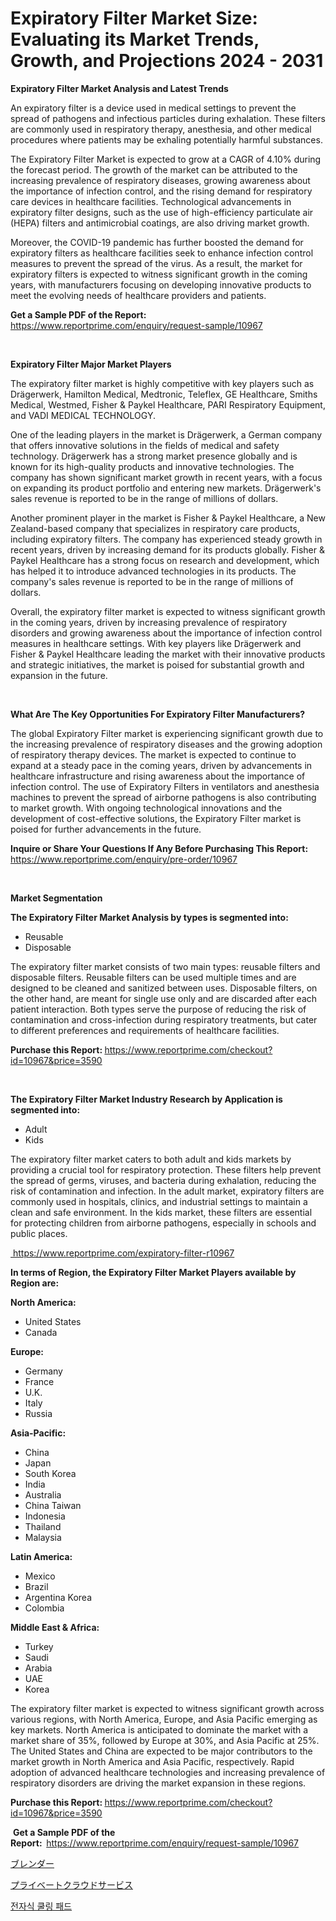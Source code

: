 <p><h1>Expiratory Filter Market Size: Evaluating its Market Trends, Growth, and Projections 2024 - 2031</h1></p><p><strong>Expiratory Filter Market Analysis and Latest Trends</strong></p>
<p><p>An expiratory filter is a device used in medical settings to prevent the spread of pathogens and infectious particles during exhalation. These filters are commonly used in respiratory therapy, anesthesia, and other medical procedures where patients may be exhaling potentially harmful substances.</p><p>The Expiratory Filter Market is expected to grow at a CAGR of 4.10% during the forecast period. The growth of the market can be attributed to the increasing prevalence of respiratory diseases, growing awareness about the importance of infection control, and the rising demand for respiratory care devices in healthcare facilities. Technological advancements in expiratory filter designs, such as the use of high-efficiency particulate air (HEPA) filters and antimicrobial coatings, are also driving market growth.</p><p>Moreover, the COVID-19 pandemic has further boosted the demand for expiratory filters as healthcare facilities seek to enhance infection control measures to prevent the spread of the virus. As a result, the market for expiratory filters is expected to witness significant growth in the coming years, with manufacturers focusing on developing innovative products to meet the evolving needs of healthcare providers and patients.</p></p>
<p><strong>Get a Sample PDF of the Report:&nbsp;</strong> <a href="https://www.reportprime.com/enquiry/request-sample/10967">https://www.reportprime.com/enquiry/request-sample/10967</a></p>
<p>&nbsp;</p>
<p><strong>Expiratory Filter Major Market Players</strong></p>
<p><p>The expiratory filter market is highly competitive with key players such as Drägerwerk, Hamilton Medical, Medtronic, Teleflex, GE Healthcare, Smiths Medical, Westmed, Fisher & Paykel Healthcare, PARI Respiratory Equipment, and VADI MEDICAL TECHNOLOGY. </p><p>One of the leading players in the market is Drägerwerk, a German company that offers innovative solutions in the fields of medical and safety technology. Drägerwerk has a strong market presence globally and is known for its high-quality products and innovative technologies. The company has shown significant market growth in recent years, with a focus on expanding its product portfolio and entering new markets. Drägerwerk's sales revenue is reported to be in the range of millions of dollars.</p><p>Another prominent player in the market is Fisher & Paykel Healthcare, a New Zealand-based company that specializes in respiratory care products, including expiratory filters. The company has experienced steady growth in recent years, driven by increasing demand for its products globally. Fisher & Paykel Healthcare has a strong focus on research and development, which has helped it to introduce advanced technologies in its products. The company's sales revenue is reported to be in the range of millions of dollars.</p><p>Overall, the expiratory filter market is expected to witness significant growth in the coming years, driven by increasing prevalence of respiratory disorders and growing awareness about the importance of infection control measures in healthcare settings. With key players like Drägerwerk and Fisher & Paykel Healthcare leading the market with their innovative products and strategic initiatives, the market is poised for substantial growth and expansion in the future.</p></p>
<p>&nbsp;</p>
<p><strong>What Are The Key Opportunities For Expiratory Filter Manufacturers?</strong></p>
<p><p>The global Expiratory Filter market is experiencing significant growth due to the increasing prevalence of respiratory diseases and the growing adoption of respiratory therapy devices. The market is expected to continue to expand at a steady pace in the coming years, driven by advancements in healthcare infrastructure and rising awareness about the importance of infection control. The use of Expiratory Filters in ventilators and anesthesia machines to prevent the spread of airborne pathogens is also contributing to market growth. With ongoing technological innovations and the development of cost-effective solutions, the Expiratory Filter market is poised for further advancements in the future.</p></p>
<p><strong>Inquire or Share Your Questions If Any Before Purchasing This Report:</strong> <a href="https://www.reportprime.com/enquiry/pre-order/10967">https://www.reportprime.com/enquiry/pre-order/10967</a></p>
<p>&nbsp;</p>
<p><strong>Market Segmentation</strong></p>
<p><strong>The Expiratory Filter Market Analysis by types is segmented into:</strong></p>
<p><ul><li>Reusable</li><li>Disposable</li></ul></p>
<p><p>The expiratory filter market consists of two main types: reusable filters and disposable filters. Reusable filters can be used multiple times and are designed to be cleaned and sanitized between uses. Disposable filters, on the other hand, are meant for single use only and are discarded after each patient interaction. Both types serve the purpose of reducing the risk of contamination and cross-infection during respiratory treatments, but cater to different preferences and requirements of healthcare facilities.</p></p>
<p><strong>Purchase this Report:&nbsp;</strong><a href="https://www.reportprime.com/checkout?id=10967&price=3590">https://www.reportprime.com/checkout?id=10967&price=3590</a></p>
<p>&nbsp;</p>
<p><strong>The Expiratory Filter Market Industry Research by Application is segmented into:</strong></p>
<p><ul><li>Adult</li><li>Kids</li></ul></p>
<p><p>The expiratory filter market caters to both adult and kids markets by providing a crucial tool for respiratory protection. These filters help prevent the spread of germs, viruses, and bacteria during exhalation, reducing the risk of contamination and infection. In the adult market, expiratory filters are commonly used in hospitals, clinics, and industrial settings to maintain a clean and safe environment. In the kids market, these filters are essential for protecting children from airborne pathogens, especially in schools and public places.</p></p>
<p><a href="https://www.reportprime.com/expiratory-filter-r10967">&nbsp;https://www.reportprime.com/expiratory-filter-r10967</a></p>
<p><strong>In terms of Region, the Expiratory Filter Market Players available by Region are:</strong></p>
<p>
    <p> <strong> North America: </strong>
        <ul>
            <li>United States</li>
            <li>Canada</li>
        </ul>
        </p> 
    <p> <strong> Europe: </strong>
        <ul>
            <li>Germany</li>
            <li>France</li>
            <li>U.K.</li>
            <li>Italy</li>
            <li>Russia</li>
        </ul>
        </p> 
    <p> <strong> Asia-Pacific: </strong>
        <ul>
            <li>China</li>
            <li>Japan</li>
            <li>South Korea</li>
            <li>India</li>
            <li>Australia</li>
            <li>China Taiwan</li>
            <li>Indonesia</li>
            <li>Thailand</li>
            <li>Malaysia</li>
        </ul>
        </p> 
    <p> <strong> Latin America: </strong>
        <ul>
            <li>Mexico</li>
            <li>Brazil</li>
            <li>Argentina Korea</li>
            <li>Colombia</li>
        </ul>
        </p> 
    <p> <strong> Middle East & Africa: </strong>
        <ul>
            <li>Turkey</li>
            <li>Saudi</li>
            <li>Arabia</li>
            <li>UAE</li>
            <li>Korea</li>
        </ul>
    </p>
    </p>
<p><p>The expiratory filter market is expected to witness significant growth across various regions, with North America, Europe, and Asia Pacific emerging as key markets. North America is anticipated to dominate the market with a market share of 35%, followed by Europe at 30%, and Asia Pacific at 25%. The United States and China are expected to be major contributors to the market growth in North America and Asia Pacific, respectively. Rapid adoption of advanced healthcare technologies and increasing prevalence of respiratory disorders are driving the market expansion in these regions.</p></p>
<p><strong>Purchase this Report: </strong><a href="https://www.reportprime.com/checkout?id=10967&price=3590">https://www.reportprime.com/checkout?id=10967&price=3590</a></p>
<p>&nbsp;<strong>Get a Sample PDF of the Report:&nbsp;&nbsp;</strong><a href="https://www.reportprime.com/enquiry/request-sample/10967">https://www.reportprime.com/enquiry/request-sample/10967</a></p>
<p><strong></strong></p>
<p><p><a href="https://medium.com/@awicka/%E3%83%96%E3%83%AC%E3%83%B3%E3%83%80%E3%83%BC%E3%83%9E%E3%83%BC%E3%82%B1%E3%83%83%E3%83%88-2031%E5%B9%B4%E3%81%BE%E3%81%A7%E3%81%AE%E6%88%90%E5%8A%9F%E3%81%97%E3%81%9F%E3%83%93%E3%82%B8%E3%83%8D%E3%82%B9%E6%88%A6%E7%95%A5%E3%81%AE%E4%BA%88%E6%B8%AC%E3%81%AE%E9%8D%B5-6a2f1b4e9726">ブレンダー</a></p><p><a href="https://medium.com/@shawnsmihv6/%E3%83%97%E3%83%A9%E3%82%A4%E3%83%99%E3%83%BC%E3%83%88%E3%82%AF%E3%83%A9%E3%82%A6%E3%83%89%E3%82%B5%E3%83%BC%E3%83%93%E3%82%B9%E5%B8%82%E5%A0%B4%E8%A6%8F%E6%A8%A1-%E5%B8%82%E5%A0%B4%E5%8B%95%E5%90%91%E3%81%A8%E5%B8%82%E5%A0%B4%E4%BA%88%E6%B8%AC-2024%E5%B9%B4%E3%81%8B%E3%82%892031%E5%B9%B4-35f5b7ce0d61">プライベートクラウドサービス</a></p><p><a href="https://medium.com/@gunnerolson2022/%EC%A0%84%EC%9E%90-%EB%83%89%EA%B0%81-%ED%8C%A8%EB%93%9C-%EC%8B%9C%EC%9E%A5-%EB%B6%84%EC%84%9D-%EA%B8%80%EB%A1%9C%EB%B2%8C-%EC%82%B0%EC%97%85-%EC%A0%84%EB%A7%9D-%EB%B0%8F-%EC%98%88%EC%B8%A1-2024-2031-9cc9c1a03ddc">전자식 쿨링 패드</a></p></p>